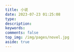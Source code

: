 ```yaml
---
title: 小说
date: 2023-07-23 01:25:08
type:
description:
keywords:
comments: false
top_img: /img/pages/novel.jpg
aside: true
---
```

